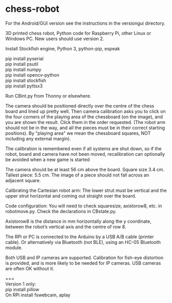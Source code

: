 # chess-robot  
  
For the Android/GUI version see the instructions in the versiongui directory.
    
3D printed chess robot, Python code for Raspberry Pi, other Linux or Windows PC. New users should use version 2.

Install Stockfish engine, Python 3, python-pip, espeak

pip install pyserial  
pip install psutil  
pip install numpy  
pip install opencv-python  
pip install stockfish  
pip install pyttsx3  

Run CBint.py from Thonny or elsewhere.

The camera should be positioned directly over the centre of the chess board and lined up pretty well. Then camera calibration asks you to click on the four corners of the playing area of the chessboard (on the image), and you are shown the result. Click them in the order requested. (The robot arm should not be in the way, and all the pieces must be in their correct starting positions). By "playing area" we mean the chessboard squares, NOT including any external margin).

The calibration is remembered even if all systems are shut down, so if the robot, board and camera have not been moved, recalibration can optionally be avoided when a new game is started

The camera should be at least 56 cm above the board. Square size 3.4 cm. Tallest piece: 5.5 cm. The image of a piece should not fall across an adjacent square.

Calibrating the Cartesian robot arm: The lower strut must be vertical and the upper strut horizontal and coming out straight over the board.

Code configuration: You will need to check squaresize, axistorow8, etc. in robotmove.py. Check the declarations in CBstate.py.

Axistorow8 is the distance in mm horizontally along the y coordinate, between the robot’s vertical axis and the centre of row 8. 


The RPi or PC is connected to the Arduino by a USB A/B cable (printer cable). Or alternatively via Bluetooth (not BLE), using an HC-05 Bluetooth module.

Both USB and IP cameras are supported. Calibration for fish-eye distortion is provided, and is more likely to be needed for IP cameras. USB cameras are often OK without it.
  
===  
Version 1 only:  
pip install pillow  
On RPi install fswebcam, aplay

